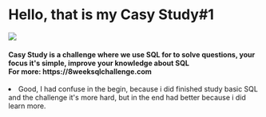 <h1>Hello, that is my Casy Study#1</h1>
<img src = 'https://github-production-user-asset-6210df.s3.amazonaws.com/49988034/242089835-24ddcbfd-0aff-4e8d-a796-898b10449ded.png'>

<BR>
<h4> Casy Study is a challenge where we use SQL for to solve questions, your focus it's simple, improve your knowledge about SQL
  <BR>
    For more: https://8weeksqlchallenge.com</h4>

 <li>Good, I had confuse in the begin, because i did finished study basic SQL and the challenge it's more hard, 
 but in the end had better because i did learn more.
